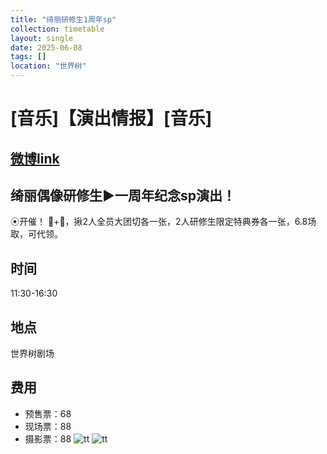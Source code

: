 ```yaml
---
title: "绮丽研修生1周年sp"
collection: timetable
layout: single
date: 2025-06-08
tags: []
location: "世界树"
---
```


# [音乐]【演出情报】[音乐]
## [微博link](https://weibo.com/7924774990/Pu2SNl3GV#comment)
## 绮丽偶像研修生▶︎一周年纪念sp演出！
⦿开催！
🧱+🍎，揪2人全员大团切各一张，2人研修生限定特典券各一张，6.8场取，可代领。

## 时间
11:30-16:30
## 地点
世界树剧场
## 费用
- 预售票：68
- 现场票：88
- 摄影票：88
![tt](/timetable/2025/06/08/7.jpg)
![tt](/timetable/2025/06/08/8.jpg)
